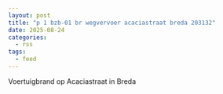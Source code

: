 ```yaml
---
layout: post
title: "p 1 bzb-01 br wegvervoer acaciastraat breda 203132"
date: 2025-08-24
categories: 
  - rss
tags: 
  - feed
---
```


Voertuigbrand op Acaciastraat in Breda
